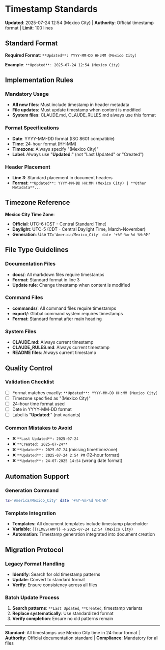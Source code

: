 # Timestamp Standards

**Updated**: 2025-07-24 12:54 (Mexico City) | **Authority**: Official timestamp format | **Limit**: 100 lines

## Standard Format

**Required Format**: `**Updated**: YYYY-MM-DD HH:MM (Mexico City)`

**Example**: `**Updated**: 2025-07-24 12:54 (Mexico City)`

## Implementation Rules

### Mandatory Usage
- **All new files**: Must include timestamp in header metadata
- **File updates**: Must update timestamp when content is modified
- **System files**: CLAUDE.md, CLAUDE_RULES.md always use this format

### Format Specifications
- **Date**: YYYY-MM-DD format (ISO 8601 compatible)
- **Time**: 24-hour format (HH:MM)
- **Timezone**: Always specify "(Mexico City)" 
- **Label**: Always use "**Updated**:" (not "Last Updated" or "Created")

### Header Placement
- **Line 3**: Standard placement in document headers
- **Format**: `**Updated**: YYYY-MM-DD HH:MM (Mexico City) | **Other Metadata**...`

## Timezone Reference

**Mexico City Time Zone**:
- **Official**: UTC-6 (CST - Central Standard Time)
- **Daylight**: UTC-5 (CDT - Central Daylight Time, March-November)
- **Generation**: Use `TZ='America/Mexico_City' date '+%Y-%m-%d %H:%M'`

## File Type Guidelines

### Documentation Files
- **docs/**: All markdown files require timestamps
- **Format**: Standard format in line 3
- **Update rule**: Change timestamp when content is modified

### Command Files  
- **commands/**: All command files require timestamps
- **export/**: Global command system requires timestamps
- **Format**: Standard format after main heading

### System Files
- **CLAUDE.md**: Always current timestamp
- **CLAUDE_RULES.md**: Always current timestamp  
- **README files**: Always current timestamp

## Quality Control

### Validation Checklist
- [ ] Format matches exactly: `**Updated**: YYYY-MM-DD HH:MM (Mexico City)`
- [ ] Timezone specified as "(Mexico City)"
- [ ] 24-hour time format used
- [ ] Date in YYYY-MM-DD format
- [ ] Label is "**Updated**:" (not variants)

### Common Mistakes to Avoid
- ❌ `**Last Updated**: 2025-07-24`
- ❌ `**Created: 2025-07-24**`  
- ❌ `**Updated**: 2025-07-24` (missing time/timezone)
- ❌ `**Updated**: 2025-07-24 2:54 PM` (12-hour format)
- ❌ `**Updated**: 24-07-2025 14:54` (wrong date format)

## Automation Support

### Generation Command
```bash
TZ='America/Mexico_City' date '+%Y-%m-%d %H:%M'
```

### Template Integration
- **Templates**: All document templates include timestamp placeholder
- **Variable**: `{{TIMESTAMP}}` → `2025-07-24 12:54 (Mexico City)`
- **Automation**: Timestamp generation integrated into document creation

## Migration Protocol

### Legacy Format Handling
- **Identify**: Search for old timestamp patterns
- **Update**: Convert to standard format
- **Verify**: Ensure consistency across all files

### Batch Update Process
1. **Search patterns**: `**Last Updated`, `**Created`, timestamp variants
2. **Replace systematically**: Use standardized format
3. **Verify completion**: Ensure no old patterns remain

---

**Standard**: All timestamps use Mexico City time in 24-hour format | **Authority**: Official documentation standard | **Compliance**: Mandatory for all files